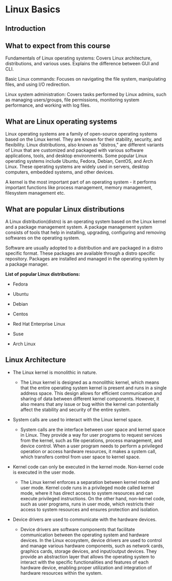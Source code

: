 # Linux Basics

## Introduction


## What to expect from this course

Fundamentals of Linux operating systems: Covers Linux architecture, distributions, and various uses. Explains the difference between GUI and CLI.

Basic Linux commands: Focuses on navigating the file system, manipulating files, and using I/O redirection.

Linux system administration: Covers tasks performed by Linux admins, such as managing users/groups, file permissions, monitoring system performance, and working with log files.

## What are Linux operating systems

Linux operating systems are a family of open-source operating systems based on the Linux kernel. They are known for their stability, security, and flexibility. Linux distributions, also known as "distros," are different variants of Linux that are customized and packaged with various software applications, tools, and desktop environments. Some popular Linux operating systems include Ubuntu, Fedora, Debian, CentOS, and Arch Linux. These operating systems are widely used in servers, desktop computers, embedded systems, and other devices.

A kernel is the most important part of an operating system - it performs important functions like process management, memory management, filesystem management etc.

## What are popular Linux distributions

A Linux distribution(distro) is an operating system based on
the Linux kernel and a package management system. A package management
system consists of tools that help in installing, upgrading,
configuring and removing softwares on the operating system.

Software are usually adopted to a distribution and are packaged in a
distro specific format. These packages are available through a distro
specific repository. Packages are installed and managed in the operating
system by a package manager.

**List of popular Linux distributions:**

- Fedora

- Ubuntu

- Debian

- Centos

- Red Hat Enterprise Linux

- Suse

- Arch Linux

## Linux Architecture

- The Linux kernel is monolithic in nature.
  - The Linux kernel is designed as a monolithic kernel, which means that the entire operating system kernel is present and runs in a single address space. This design allows for efficient communication and sharing of data between different kernel components. However, it also means that any issue or bug within the kernel can potentially affect the stability and security of the entire system.

- System calls are used to interact with the Linux kernel space.
  - System calls are the interface between user space and kernel space in Linux. They provide a way for user programs to request services from the kernel, such as file operations, process management, and device control. When a user program needs to perform a privileged operation or access hardware resources, it makes a system call, which transfers control from user space to kernel space.

- Kernel code can only be executed in the kernel mode. Non-kernel code is executed in the user mode.
  - The Linux kernel enforces a separation between kernel mode and user mode. Kernel code runs in a privileged mode called kernel mode, where it has direct access to system resources and can execute privileged instructions. On the other hand, non-kernel code, such as user programs, runs in user mode, which restricts their access to system resources and ensures protection and isolation.

- Device drivers are used to communicate with the hardware devices.
  - Device drivers are software components that facilitate communication between the operating system and hardware devices. In the Linux ecosystem, device drivers are used to control and manage various hardware components, such as network cards, graphics cards, storage devices, and input/output devices. They provide an abstraction layer that allows the operating system to interact with the specific functionalities and features of each hardware device, enabling proper utilization and integration of hardware resources within the system.

